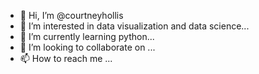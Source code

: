 - 👋 Hi, I’m @courtneyhollis
- 👀 I’m interested in data visualization and data science...
- 🌱 I’m currently learning python...
- 💞️ I’m looking to collaborate on ...
- 📫 How to reach me ...

<!---
courtneyhollis/courtneyhollis is a ✨ special ✨ repository because its `README.md` (this file) appears on your GitHub profile.
You can click the Preview link to take a look at your changes.
--->
